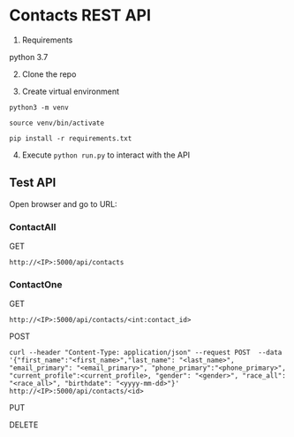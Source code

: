 # Contacts REST API
1) Requirements

python 3.7

2) Clone the repo

3) Create virtual environment 

`python3 -m venv`

`source venv/bin/activate`

`pip install -r requirements.txt`

4) Execute `python run.py` to interact with the API

## Test API

Open browser and go to URL: 
### ContactAll
GET 

`http://<IP>:5000/api/contacts`

### ContactOne
GET 

`http://<IP>:5000/api/contacts/<int:contact_id>`

POST 

`curl --header "Content-Type: application/json"
 --request POST 
 --data '{"first_name":"<first_name>","last_name": "<last_name>", "email_primary": "<email_primary>", "phone_primary":"<phone_primary>", "current_profile":<current_profile>, "gender": "<gender>", "race_all": "<race_all>", "birthdate": "<yyyy-mm-dd>"}'
http://<IP>:5000/api/contacts/<id>`

PUT 

DELETE 


